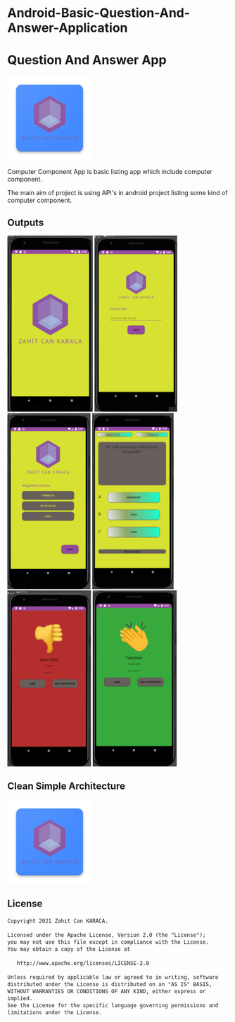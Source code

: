 # Android-Basic-Question-And-Answer-Application

# Question And Answer App
![appicon](https://github.com/zhtcnkaraca/Android-Basic-Question-And-Answer-Application/blob/main/images/logo.png)

Computer Component App is basic listing app which include computer component.

The main aim of project is using API's in android project listing some kind of computer component.

<h2 id="Outputs">Outputs</h2>
<p>
  <img height= "400"  src="https://github.com/zhtcnkaraca/Android-Basic-Question-And-Answer-Application/blob/main/images/1.PNG" alt="SS1" />
  <img height= "400"  src="https://github.com/zhtcnkaraca/Android-Basic-Question-And-Answer-Application/blob/main/images/2.PNG" alt="SS2" />
  <img height= "400"  src="https://github.com/zhtcnkaraca/Android-Basic-Question-And-Answer-Application/blob/main/images/3.PNG" alt="SS3" />
  <img height= "400"  src="https://github.com/zhtcnkaraca/Android-Basic-Question-And-Answer-Application/blob/main/images/4.PNG" alt="SS4" />
  <img height= "400"  src="https://github.com/zhtcnkaraca/Android-Basic-Question-And-Answer-Application/blob/main/images/5.PNG" alt="SS5" />
  <img height= "400"  src="https://github.com/zhtcnkaraca/Android-Basic-Question-And-Answer-Application/blob/main/images/6.PNG" alt="SS5" />

</p>

## Clean Simple Architecture
![Architecture](https://github.com/zhtcnkaraca/Android-Basic-Question-And-Answer-Application/blob/main/images/logo.PNG)

License
--------


    Copyright 2021 Zahit Can KARACA.

    Licensed under the Apache License, Version 2.0 (the "License");
    you may not use this file except in compliance with the License.
    You may obtain a copy of the License at

       http://www.apache.org/licenses/LICENSE-2.0

    Unless required by applicable law or agreed to in writing, software
    distributed under the License is distributed on an "AS IS" BASIS,
    WITHOUT WARRANTIES OR CONDITIONS OF ANY KIND, either express or implied.
    See the License for the specific language governing permissions and
    limitations under the License.

